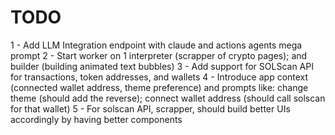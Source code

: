 # TODO
1 - Add LLM Integration endpoint with claude and actions agents mega prompt 
2 - Start worker on 1 interpreter (scrapper of crypto pages); and builder (building animated text bubbles)
3 - Add support for SOLScan API for transactions, token addresses, and wallets
4 - Introduce app context (connected wallet address, theme preference) and prompts like: change theme (should add the reverse); connect wallet address (should call solscan for that wallet)
5 - For solscan API, scrapper, should build better UIs accordingly by having better components